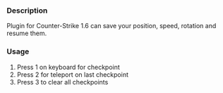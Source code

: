 ### Description
Plugin for Counter-Strike 1.6 can save your position, speed, rotation and resume them.

### Usage
1. Press 1 on keyboard for checkpoint 
2. Press 2 for teleport on last checkpoint 
3. Press 3 to clear all checkpoints 
